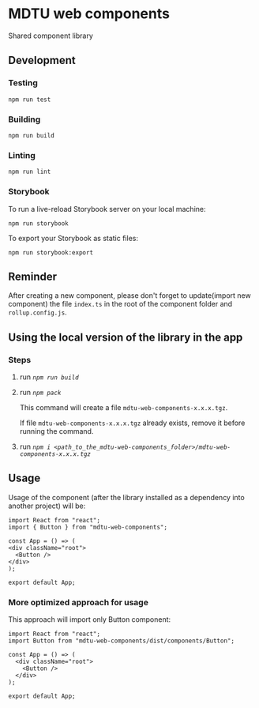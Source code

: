 # MDTU web components

Shared component library

## Development

### Testing

```
npm run test 
```

### Building 

```
npm run build
```

### Linting

```
npm run lint
```

### Storybook

To run a live-reload Storybook server on your local machine:

```
npm run storybook
```

To export your Storybook as static files:

```
npm run storybook:export
```

## Reminder

After creating a new component, please don't forget to update(import new component) the file `index.ts` in the root of the component folder and `rollup.config.js`.

## Using the local version of the library in the app

### Steps

1. run _`npm run build`_

2. run _`npm pack`_

   This command will create a file `mdtu-web-components-x.x.x.tgz`.

   If file `mdtu-web-components-x.x.x.tgz` already exists, remove it before running the command.

3. run _`npm i <path_to_the_mdtu-web-components_folder>/mdtu-web-components-x.x.x.tgz`_

## Usage

Usage of the component (after the library installed as a dependency into another project) will be:

```TSX
import React from "react";
import { Button } from "mdtu-web-components";

const App = () => (
<div className="root">
  <Button />
</div>
);

export default App;
```

### More optimized approach for usage

This approach will import only Button component:

```TSX
import React from "react";
import Button from "mdtu-web-components/dist/components/Button";

const App = () => (
  <div className="root">
    <Button />
  </div>
);

export default App;
```
